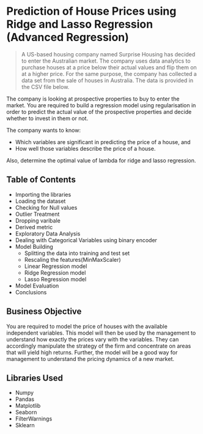 # Prediction of House Prices using Ridge and Lasso Regression (Advanced Regression)
> A US-based housing company named Surprise Housing has decided to enter the Australian market. The company uses data analytics to purchase houses at a price below their actual values and flip them on at a higher price. For the same purpose, the company has collected a data set from the sale of houses in Australia. The data is provided in the CSV file below.

The company is looking at prospective properties to buy to enter the market. You are required to build a regression model using regularisation in order to predict the actual value of the prospective properties and decide whether to invest in them or not.

The company wants to know:

* Which variables are significant in predicting the price of a house, and
* How well those variables describe the price of a house.

Also, determine the optimal value of lambda for ridge and lasso regression.

## Table of Contents
* Importing the libraries
* Loading the dataset
* Checking for Null values
* Outlier Treatment
* Dropping varibale
* Derived metric
*  Exploratory Data Analysis
* Dealing with Categorical Variables using binary encoder
* Model Building
  * Splitting the data into training and test set
  * Rescaling the features(MinMaxScaler)
  * Linear Regression model 
  * Ridge Regression model
  * Lasso Regression model
* Model Evaluation
* Conclusions 


## Business Objective
You are required to model the price of houses with the available independent variables. This model will then be used by the management to understand how exactly the prices vary with the variables. They can accordingly manipulate the strategy of the firm and concentrate on areas that will yield high returns. Further, the model will be a good way for management to understand the pricing dynamics of a new market.


## Libraries Used
- Numpy
- Pandas
- Matplotlib
- Seaborn
- FilterWarnings
- Sklearn

